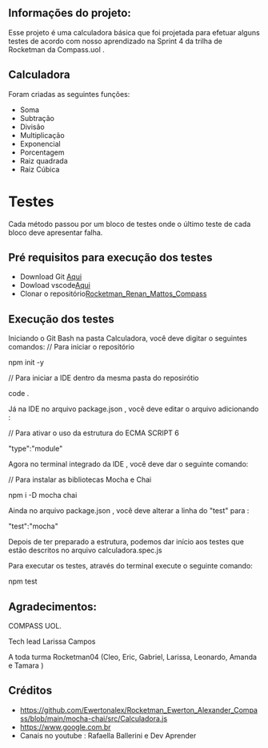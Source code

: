 ## Informações do projeto:

Esse projeto é uma calculadora básica que foi projetada para efetuar alguns testes de acordo com nosso aprendizado na Sprint 4 da trilha de Rocketman da Compass.uol .

## Calculadora 

Foram criadas as seguintes funções: 

 - Soma
 - Subtração 
 - Divisão 
 - Multiplicação
 - Exponencial
 - Porcentagem
 - Raiz quadrada
 - Raiz Cúbica

# Testes

Cada método passou por um bloco de testes onde o último teste de cada bloco deve apresentar falha.



 ## Pré requisitos para execução dos testes

- Download Git [Aqui](https://git-scm.com)
- Dowload vscode[Aqui](https://code.visualstudio.com/download) 
- Clonar o repositório[Rocketman_Renan_Mattos_Compass](https://github.com/RENANFPS/Rocketman_Renan_Mattos_Compass.git)


##  Execução dos testes

Iniciando o Git Bash na pasta Calculadora, você deve digitar o seguintes comandos:
// Para iniciar o repositório

npm init -y  

// Para iniciar a IDE dentro da mesma pasta do reposirótio

code .

Já na IDE no arquivo package.json , você deve editar o arquivo adicionando :

// Para ativar o uso da estrutura do ECMA SCRIPT 6

"type":"module"

Agora no terminal integrado da IDE , você deve dar o seguinte comando:

// Para instalar as bibliotecas Mocha e Chai

npm i -D mocha chai


Ainda no arquivo package.json , você deve alterar a linha do "test" para :

"test":"mocha"

Depois de ter preparado a estrutura, podemos dar início aos testes que estão descritos no arquivo calculadora.spec.js

Para executar os testes, através do terminal execute o seguinte comando:

npm test




## Agradecimentos:

COMPASS UOL. 

Tech lead Larissa Campos

A toda turma Rocketman04 (Cleo, Eric, Gabriel, Larissa, Leonardo, Amanda e Tamara )

## Créditos

- https://github.com/Ewertonalex/Rocketman_Ewerton_Alexander_Compass/blob/main/mocha-chai/src/Calculadora.js
- https://www.google.com.br
- Canais no youtube : Rafaella Ballerini e Dev Aprender 


